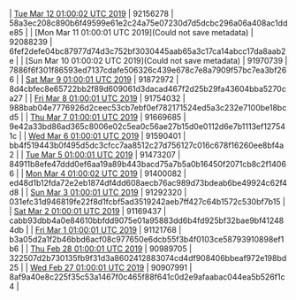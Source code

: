| [Tue Mar 12 01:00:02 UTC 2019]() | 92156278 | 58a3ec208c890b6f49599e61e2c24a75e07230d7d5dcbc296a06a408ac1dde85 | 
| [Mon Mar 11 01:00:01 UTC 2019](Could not save metadata) | 92088239 | 6fef2defe04bc87977d74d3c752bf3030445aab65a3c17ca14abcc17da8aab2e | 
| [Sun Mar 10 01:00:02 UTC 2019](Could not save metadata) | 91970739 | 7886f6f301f86593ed7137cdafe506326c439e678c7e8a7909f57bc7ea3bf266 | 
| [Sat Mar  9 01:00:01 UTC 2019]() | 91872972 | 8d4cbfec8e65722bb2f89d609061d3dacad467f2d25b29fa43604bba5270ca27 | 
| [Fri Mar  8 01:00:01 UTC 2019](https://transfer.sh/aW5ZJ/trcninja-dbdump-20190308010001.tar.bz2) | 91754032 | 988bab04e7776926d2ceec53cb7ebf0ef782171524ed5a3c232e7100be18bcd5 | 
| [Thu Mar  7 01:00:01 UTC 2019](https://transfer.sh/PCOhA/trcninja-dbdump-20190307010001.tar.bz2) | 91669685 | 9e42a33bd86ad365c8006e02c5ea0c56ae27b15d0e0112d6e7b1113ef127541c | 
| [Wed Mar  6 01:00:01 UTC 2019](https://transfer.sh/woJU9/trcninja-dbdump-20190306010001.tar.bz2) | 91590401 | bb4f519443b0f495d5dc3cfcc7aa8512c27d756127c016c678f16260ee8bf4a2 | 
| [Tue Mar  5 01:00:01 UTC 2019]() | 91473207 | 84911b8efe47ddd0ef6aa19a89b443bacd75a7b5a0b16450f2071cb8c2f14066 | 
| [Mon Mar  4 01:00:02 UTC 2019](https://transfer.sh/15n2Ip/trcninja-dbdump-20190304010002.tar.bz2) | 91400082 | ed48d1b12fda72e2eb1874df4dd608aecb76ac989d73bdeab6be49924c62f4d8 | 
| [Sun Mar  3 01:00:01 UTC 2019](https://transfer.sh/10q2Dz/trcninja-dbdump-20190303010001.tar.bz2) | 91292320 | 031efc31d946819fe22f8d1fcbf5ad3519242aeb7ff427c64b1572c530bf7b15 | 
| [Sat Mar  2 01:00:01 UTC 2019](https://transfer.sh/AiehT/trcninja-dbdump-20190302010001.tar.bz2) | 91169437 | cabb93dbb4a0e84610bbfdd9075e01a95883dd6b4fd925bf32bae9bf412484db | 
| [Fri Mar  1 01:00:01 UTC 2019](https://transfer.sh/13M7M4/trcninja-dbdump-20190301010001.tar.bz2) | 91121768 | b3a05d2a1f2b46bbd6acf08c977650e6dcb55f3b4f0103ce58793910898ef1b6 | 
| [Thu Feb 28 01:00:01 UTC 2019](https://transfer.sh/13P28R/trcninja-dbdump-20190228010001.tar.bz2) | 90989705 | 322507d2b730135fb9f31d3a8602412883074cd4df908406bbeaf972e198bd25 | 
| [Wed Feb 27 01:00:01 UTC 2019](https://transfer.sh/rNaE4/trcninja-dbdump-20190227010001.tar.bz2) | 90907991 | 8af9a40e8c225f35c53a1467f0c465f88f641c0d2e9afaabac044ea5b526f1c4 | 
